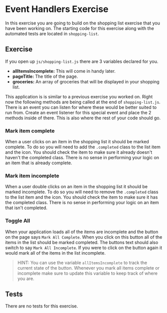 # Event Handlers Exercise

In this exercise you are going to build on the shopping list exercise that you have been working on. The starting code for this exercise along with the automated tests are located in `shopping-list`.

## Exercise

If you open up `js/shopping-list.js` there are 3 variables declared for you. 

* **allItemsIncomplete:** This will come in handy later.
* **pageTitle:** The title of the page.
* **groceries:** An array of groceries that will be displayed in your shopping list.

This application is is similar to a previous exercise you worked on. Right now the following methods are being called at the end of `shopping-list.js`. There is an event you can listen for where these would be better suited to run from. Create an event listener for this special event and place the 2 methods inside of there. This is also where the rest of your code should go.

### Mark item complete

When a user clicks on an item in the shopping list it should be marked complete. To do so you will need to add the `.completed` class to the list item and the icon. You should check the item to make sure it already doesn't haven't the completed class. There is no sense in performing your logic on an item that is already complete.

### Mark item incomplete

When a user double clicks on an item in the shopping list it should be marked incomplete. To do so you will need to remove the `.completed` class to the list item and the icon. You should check the item to make sure it has the completed class. There is no sense in performing your logic on an item that isn't completed.

### Toggle All

When your application loads all of the items are incomplete and the button on the page says `Mark All Complete`. When you click on this button all of the items in the list should be marked completed. The buttons text should also switch to say `Mark All Incomplete`. If you were to click on the button again it would mark all of the items in the list incomplete.

> HINT: You can use the variable `allItemsIncomplete` to track the current state of the button. Whenever you mark all items complete or incomplete make sure to update this variable to keep track of where you are.


## Tests

There are no tests for this exercise.
